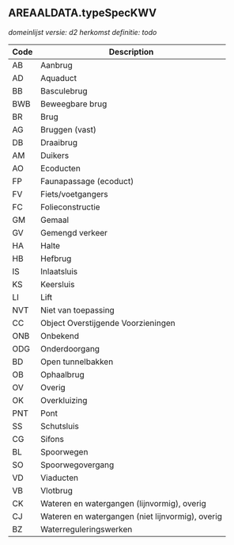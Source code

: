 ## AREAALDATA.typeSpecKWV

*domeinlijst versie: d2* *herkomst definitie: todo*

 |Code |Description	|
|	---	|	---	|
| AB | Aanbrug |
| AD | Aquaduct |
| BB | Basculebrug |
| BWB | Beweegbare brug |
| BR | Brug |
| AG | Bruggen (vast) |
| DB | Draaibrug |
| AM | Duikers |
| AO | Ecoducten |
| FP | Faunapassage (ecoduct) |
| FV | Fiets/voetgangers |
| FC | Folieconstructie |
| GM | Gemaal |
| GV | Gemengd verkeer |
| HA | Halte |
| HB | Hefbrug |
| IS | Inlaatsluis |
| KS | Keersluis |
| LI | Lift |
| NVT | Niet van toepassing |
| CC | Object Overstijgende Voorzieningen |
| ONB | Onbekend |
| ODG | Onderdoorgang |
| BD | Open tunnelbakken |
| OB | Ophaalbrug |
| OV | Overig |
| OK | Overkluizing |
| PNT | Pont |
| SS | Schutsluis |
| CG | Sifons |
| BL | Spoorwegen |
| SO | Spoorwegovergang |
| VD | Viaducten |
| VB | Vlotbrug |
| CK | Wateren en watergangen (lijnvormig), overig |
| CJ | Wateren en watergangen (niet lijnvormig), overig |
| BZ | Waterreguleringswerken |
